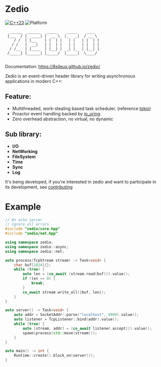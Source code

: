# Zedio

[![C++23](https://img.shields.io/static/v1?label=standard&message=C%2B%2B23&color=blue&logo=c%2B%2B&&logoColor=white&style=flat)](https://en.cppreference.com/w/cpp/compiler_support)
![Platform](https://img.shields.io/static/v1?label=platform&message=linux&color=dimgray&style=flat)

```
  ______  ______   _____    _____    ____  
 |___  / |  ____| |  __ \  |_   _|  / __ \ 
    / /  | |__    | |  | |   | |   | |  | |
   / /   |  __|   | |  | |   | |   | |  | |
  / /__  | |____  | |__| |  _| |_  | |__| |
 /_____| |______| |_____/  |_____|  \____/ 
                                                                       
```

Documentation: https://8sileus.github.io/zedio/

Zedio is an event-driven header library for writing asynchronous applications in modern C++:

## Feature:
+ Multithreaded, work-stealing based task scheduler. (reference [tokio](https://tokio.rs/))
+ Proactor event handling backed by [io_uring](https://github.com/axboe/liburing).
+ Zero overhead abstraction, no virtual, no dynamic

## Sub library: 
+ **I/O**
+ **NetWorking** 
+ **FileSystem** 
+ **Time** 
+ **Sync** 
+ **Log** 

It's being developed, if you're interested in zedio and want to participate in its development, see [contributing](./docs/zedio/contributing.md)

# Example
```C++
// An echo server
// Ignore all errors
#include "zedio/core.hpp"
#include "zedio/net.hpp"

using namespace zedio;
using namespace zedio::async;
using namespace zedio::net;

auto process(TcpStream stream) -> Task<void> {
    char buf[1024]{};
    while (true) {
        auto len = (co_await (stream.read(buf))).value();
        if (len == 0) {
            break;
        }
        co_await stream.write_all({buf, len});
    }
}

auto server() -> Task<void> {
    auto addr = SocketAddr::parse("localhost", 9999).value();
    auto listener = TcpListener::bind(addr).value();
    while (true) {
        auto [stream, addr] = (co_await listener.accept()).value();
        spawn(process(std::move(stream)));
    }
}

auto main() -> int {
    Runtime::create().block_on(server());
}
```